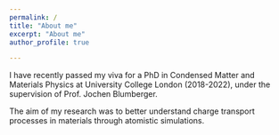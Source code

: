 ```yaml
---
permalink: /
title: "About me"
excerpt: "About me"
author_profile: true

---
```


I have recently passed my viva for a PhD in Condensed Matter and Materials Physics at University College London (2018-2022), under the supervision of Prof. Jochen Blumberger. 

The aim of my research was to better understand charge transport processes in materials through atomistic simulations.
